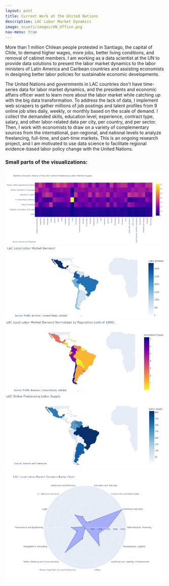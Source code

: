 ```yaml
---
layout: post
title: Current Work at the United Nations
description: LAC Labor Market Dynamics 
image: assets/images/UN_Office.png
nav-menu: true
---
```

More than 1 million Chilean people protested in Santiago, the capital of Chile, to demand higher wages, more jobs, better living conditions, and removal of cabinet members. I am working as a data scientist at the UN to provide data solutions to present the labor market dynamics to the labor ministers of Latin America and Caribean countries and assisting economists in designing better labor policies for sustainable economic developments.

The United Nations and governments in LAC countries don't have time-series data for labor market dynamics, and the presidents and economic affairs officer want to learn more about the labor market while catching up with the big data transformation. To address the lack of data, I implement web scrapers to gather millions of job postings and talent profiles from 9 online job sites daily, weekly, or monthly based on the scale of demand. I collect the demanded skills, education level, experience, contract type, salary, and other labor-related data per city, per country, and per sector. Then, I work with economists to draw on a variety of complementary sources from the international, pan-regional, and national levels to analyze freelancing, full-time, and part-time markets. This is an ongoing research project, and I am motivated to use data science to facilitate regional evidence-based labor policy change with the United Nations.

<h3>Small parts of the visualizations:</h3>
<span class="image fit"><img src="assets/images/freelancing_relative_industry_supply.png" alt="" /></span>
<div class="box alt">
	<div class="row 50% uniform">
		<div class="6u"><span class="image fit"><img src="assets/images/local_industry_demand_spatial.png" alt="" /></span></div>
		<div class="6u$"><span class="image fit"><img src="assets/images/local_industry_demand_spatial_normalized.png" alt="" /></span></div>
		<!-- Break -->
		<div class="7u"><span class="image fit"><img src="assets/images/freelancing_industry_supply_spatial.png" alt="" /></span></div>
		<div class="5u$"><span class="image fit"><img src="assets/images/local_industry_demand_radar_chart.png" alt="" /></span></div>
	</div>
</div>
